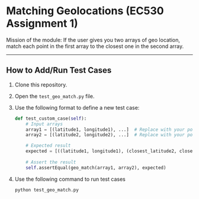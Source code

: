 # Matching Geolocations (EC530 Assignment 1)
Mission of the module:  If the user gives you two arrays of geo location, match each point in the first array to the closest one in the second array.

---

## How to Add/Run Test Cases

1. Clone this repository.
2. Open the `test_geo_match.py` file.
3. Use the following format to define a new test case:

   ```python
   def test_custom_case(self):
       # Input arrays
       array1 = [(latitude1, longitude1), ...]  # Replace with your points
       array2 = [(latitude2, longitude2), ...]  # Replace with your points

       # Expected result
       expected = [((latitude1, longitude1), (closest_latitude2, closest_longitude2))]
       
       # Assert the result
       self.assertEqual(geo_match(array1, array2), expected)
4. Use the following command to run test cases

   ```python
   python test_geo_match.py

   
